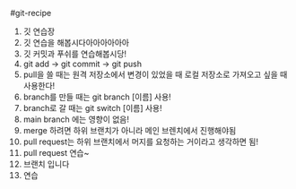 #git-recipe

1. 깃 연습장
2. 깃 연습을 해봅시다아아아아아아
3. 깃 커밋과 푸쉬를 연습해봅시당!
4. git add -> git commit -> git push
5. pull을 쓸 때는 원격 저장소에서 변경이 있었을 때 로컬 저장소로 가져오고 싶을 때 사용한다!
6. branch를 만들 때는 git branch [이름] 사용!
7. branch로 갈 때는 git switch [이름] 사용!
8. main branch 에는 영향이 없음!
9. merge 하려면 하위 브랜치가 아니라 메인 브렌치에서 진행해야됨
10. pull request는 하위 브랜치에서 머지를 요청하는 거이라고 생각하면 됨!
11. pull request 연습~
12. 브랜치 입니다
13. 연습